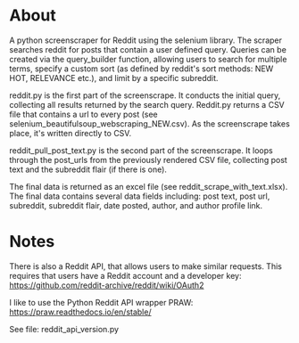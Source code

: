 # About

A python screenscraper for Reddit using the selenium library. The scraper searches reddit for posts that contain a user defined query.
Queries can be created via the query_builder function, allowing users to search for multiple terms, specify a custom sort (as defined by reddit's sort methods: NEW HOT, RELEVANCE etc.), and limit by a specific subreddit.

reddit.py is the first part of the screenscrape. It conducts the initial query, collecting all results returned by the search query. Reddit.py returns a CSV file that contains a url to every post (see selenium_beautifulsoup_webscraping_NEW.csv). As the screenscrape takes place, it's written directly to CSV.

reddit_pull_post_text.py is the second part of the screenscrape. It loops through the post_urls from the previously rendered CSV file, collecting post text and the subreddit flair (if there is one).

The final data is returned as an excel file (see reddit_scrape_with_text.xlsx). The final data contains several data fields including: post text, post url, subreddit, subreddit flair, date posted, author, and author profile link.

# Notes

There is also a Reddit API, that allows users to make similar requests. This requires that users have a Reddit account and a developer key: https://github.com/reddit-archive/reddit/wiki/OAuth2

I like to use the Python Reddit API wrapper PRAW: https://praw.readthedocs.io/en/stable/

See file: reddit_api_version.py
